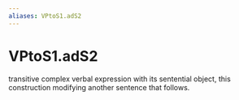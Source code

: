 ```yaml
---
aliases: VPtoS1.adS2
---
```

# VPtoS1.adS2

transitive complex verbal expression with its sentential object, this construction modifying another sentence that follows.